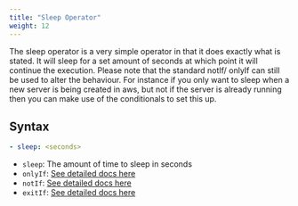 ```yaml
---
title: "Sleep Operator"
weight: 12
---
```

The sleep operator is a very simple operator in that it does exactly what is stated.  It will sleep for a set amount of seconds at which point it will continue the execution.  Please note that the standard notIf/ onlyIf can still be used to alter 
the behaviour.  For instance if you only want to sleep when a new server is being created in aws, but not if the server is already running then you can make use of the conditionals to set this up.

## Syntax

```yaml
- sleep: <seconds>
```
* `sleep`: The amount of time to sleep in seconds
* `onlyIf`: [See detailed docs here](/operators/sub-commands)
* `notIf`: [See detailed docs here](/operators/sub-commands)
* `exitIf`: [See detailed docs here](/operators/sub-commands)
